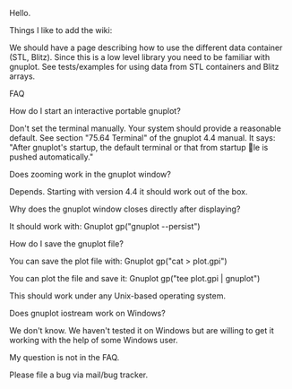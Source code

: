 Hello.

Things I like to add the wiki:

We should have a page describing how to use the different data container (STL, Blitz).
Since this is a low level library you need to be familiar with gnuplot. See tests/examples for using data from STL containers and Blitz arrays.

FAQ

How do I start an interactive portable gnuplot?

Don't set the terminal manually. Your system should provide a reasonable default.
See section "75.64 Terminal" of the gnuplot 4.4 manual. It says: "After gnuplot's startup, the default terminal or that from startup le is pushed automatically."

Does zooming work in the gnuplot window?

Depends. Starting with version 4.4 it should work out of the box.

Why does the gnuplot window closes directly after displaying?

It should work with:
Gnuplot gp("gnuplot --persist")


How do I save the gnuplot file?

You can save the plot file with:
Gnuplot gp("cat > plot.gpi")

You can plot the file and save it:
Gnuplot gp("tee plot.gpi | gnuplot")

This should work under any Unix-based operating system.

Does gnuplot iostream work on Windows?

We don't know. We haven't tested it on Windows but are willing to get it working with the help of some Windows user.


My question is not in the FAQ.

Please file a bug via mail/bug tracker.

